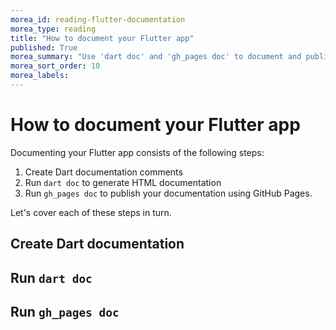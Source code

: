 ```yaml
---
morea_id: reading-flutter-documentation
morea_type: reading
title: "How to document your Flutter app"
published: True
morea_summary: "Use 'dart doc' and 'gh_pages doc' to document and publish your app"
morea_sort_order: 10
morea_labels:
---
```


# How to document your Flutter app

Documenting your Flutter app consists of the following steps:

1. Create Dart documentation comments 
2. Run `dart doc` to generate HTML documentation 
3. Run `gh_pages doc` to publish your documentation using GitHub Pages.

Let's cover each of these steps in turn.

## Create Dart documentation 


## Run `dart doc`


## Run `gh_pages doc`
